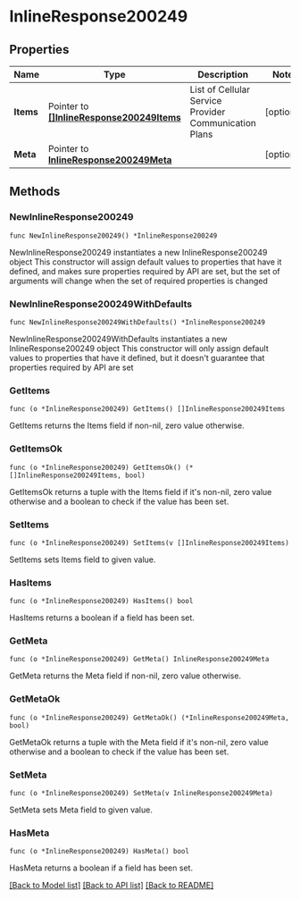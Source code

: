 # InlineResponse200249

## Properties

Name | Type | Description | Notes
------------ | ------------- | ------------- | -------------
**Items** | Pointer to [**[]InlineResponse200249Items**](InlineResponse200249Items.md) | List of Cellular Service Provider Communication Plans | [optional] 
**Meta** | Pointer to [**InlineResponse200249Meta**](InlineResponse200249Meta.md) |  | [optional] 

## Methods

### NewInlineResponse200249

`func NewInlineResponse200249() *InlineResponse200249`

NewInlineResponse200249 instantiates a new InlineResponse200249 object
This constructor will assign default values to properties that have it defined,
and makes sure properties required by API are set, but the set of arguments
will change when the set of required properties is changed

### NewInlineResponse200249WithDefaults

`func NewInlineResponse200249WithDefaults() *InlineResponse200249`

NewInlineResponse200249WithDefaults instantiates a new InlineResponse200249 object
This constructor will only assign default values to properties that have it defined,
but it doesn't guarantee that properties required by API are set

### GetItems

`func (o *InlineResponse200249) GetItems() []InlineResponse200249Items`

GetItems returns the Items field if non-nil, zero value otherwise.

### GetItemsOk

`func (o *InlineResponse200249) GetItemsOk() (*[]InlineResponse200249Items, bool)`

GetItemsOk returns a tuple with the Items field if it's non-nil, zero value otherwise
and a boolean to check if the value has been set.

### SetItems

`func (o *InlineResponse200249) SetItems(v []InlineResponse200249Items)`

SetItems sets Items field to given value.

### HasItems

`func (o *InlineResponse200249) HasItems() bool`

HasItems returns a boolean if a field has been set.

### GetMeta

`func (o *InlineResponse200249) GetMeta() InlineResponse200249Meta`

GetMeta returns the Meta field if non-nil, zero value otherwise.

### GetMetaOk

`func (o *InlineResponse200249) GetMetaOk() (*InlineResponse200249Meta, bool)`

GetMetaOk returns a tuple with the Meta field if it's non-nil, zero value otherwise
and a boolean to check if the value has been set.

### SetMeta

`func (o *InlineResponse200249) SetMeta(v InlineResponse200249Meta)`

SetMeta sets Meta field to given value.

### HasMeta

`func (o *InlineResponse200249) HasMeta() bool`

HasMeta returns a boolean if a field has been set.


[[Back to Model list]](../README.md#documentation-for-models) [[Back to API list]](../README.md#documentation-for-api-endpoints) [[Back to README]](../README.md)


